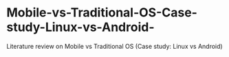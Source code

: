 # Mobile-vs-Traditional-OS-Case-study-Linux-vs-Android-
Literature review on Mobile vs Traditional OS  (Case study: Linux vs Android)
